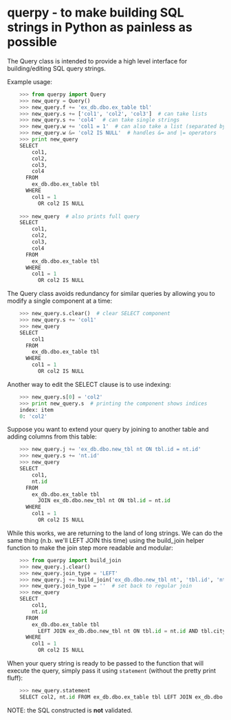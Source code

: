 # querpy - to make building SQL strings in Python as painless as possible

The Query class is intended to provide a high level interface for
building/editing SQL query strings.

Example usage:
```python
    >>> from querpy import Query
    >>> new_query = Query()
    >>> new_query.f += 'ex_db.dbo.ex_table tbl'
    >>> new_query.s += ['col1', 'col2', 'col3']  # can take lists
    >>> new_query.s += 'col4'  # can take single strings
    >>> new_query.w += 'col1 = 1'  # can also take a list (separated by AND)
    >>> new_query.w &= 'col2 IS NULL'  # handles &= and |= operators
    >>> print new_query
    SELECT
        col1,
        col2,
        col3,
        col4
      FROM
        ex_db.dbo.ex_table tbl
      WHERE
        col1 = 1 
          OR col2 IS NULL
    
	>>> new_query  # also prints full query
    SELECT
        col1,
        col2,
        col3,
        col4
      FROM
        ex_db.dbo.ex_table tbl
      WHERE
        col1 = 1 
          OR col2 IS NULL
```    
The Query class avoids redundancy for similar queries by allowing you to modify a single component at a time:
```python
    >>> new_query.s.clear()  # clear SELECT component
    >>> new_query.s += 'col1'
    >>> new_query
    SELECT
        col1
      FROM
        ex_db.dbo.ex_table tbl
      WHERE
        col1 = 1 
          OR col2 IS NULL
```
Another way to edit the SELECT clause is to use indexing:
```python
    >>> new_query.s[0] = 'col2'
    >>> print new_query.s  # printing the component shows indices
    index: item
    0: 'col2'
```
Suppose you want to extend your query by joining to another table and adding columns from this table:
```python
    >>> new_query.j += 'ex_db.dbo.new_tbl nt ON tbl.id = nt.id'
    >>> new_query.s += 'nt.id'
    >>> new_query
    SELECT
        col1,
        nt.id
      FROM
        ex_db.dbo.ex_table tbl
          JOIN ex_db.dbo.new_tbl nt ON tbl.id = nt.id
      WHERE
        col1 = 1 
          OR col2 IS NULL
```
While this works, we are returning to the land of long strings. We can do the same thing (n.b. we'll LEFT JOIN this time) using the build_join helper function to make the join step more readable and modular:
```python	
    >>> from querpy import build_join
    >>> new_query.j.clear()
    >>> new_query.join_type = 'LEFT'
    >>> new_query.j += build_join('ex_db.dbo.new_tbl nt', 'tbl.id', 'nt.id', 'tbl.city', 'nt.city')
    >>> new_query.join_type = ''  # set back to regular join
    >>> new_query
    SELECT
        col1,
        nt.id
      FROM
        ex_db.dbo.ex_table tbl
          LEFT JOIN ex_db.dbo.new_tbl nt ON tbl.id = nt.id AND tbl.city = nt.city
      WHERE
        col1 = 1 
          OR col2 IS NULL
```
When your query string is ready to be passed to the function that will execute the query, simply pass it using `statement` (without the pretty print fluff):
```python
    >>> new_query.statement
    SELECT col2, nt.id FROM ex_db.dbo.ex_table tbl LEFT JOIN ex_db.dbo.new_tbl nt ON tbl.id = nt.id AND tbl.city = nt.city WHERE col1 = 1 OR col2 IS NULL
```
NOTE: the SQL constructed is **not** validated.
